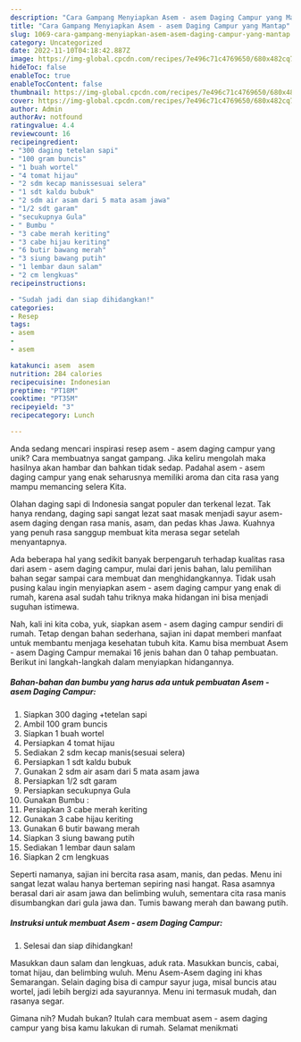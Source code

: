 ```yaml
---
description: "Cara Gampang Menyiapkan Asem - asem Daging Campur yang Mantap"
title: "Cara Gampang Menyiapkan Asem - asem Daging Campur yang Mantap"
slug: 1069-cara-gampang-menyiapkan-asem-asem-daging-campur-yang-mantap
category: Uncategorized
date: 2022-11-10T04:18:42.887Z
image: https://img-global.cpcdn.com/recipes/7e496c71c4769650/680x482cq70/asem-asem-daging-campur-foto-resep-utama.jpg
hideToc: false
enableToc: true
enableTocContent: false
thumbnail: https://img-global.cpcdn.com/recipes/7e496c71c4769650/680x482cq70/asem-asem-daging-campur-foto-resep-utama.jpg
cover: https://img-global.cpcdn.com/recipes/7e496c71c4769650/680x482cq70/asem-asem-daging-campur-foto-resep-utama.jpg
author: Admin
authorAv: notfound
ratingvalue: 4.4
reviewcount: 16
recipeingredient:
- "300 daging tetelan sapi"
- "100 gram buncis"
- "1 buah wortel"
- "4 tomat hijau"
- "2 sdm kecap manissesuai selera"
- "1 sdt kaldu bubuk"
- "2 sdm air asam dari 5 mata asam jawa"
- "1/2 sdt garam"
- "secukupnya Gula"
- " Bumbu "
- "3 cabe merah keriting"
- "3 cabe hijau keriting"
- "6 butir bawang merah"
- "3 siung bawang putih"
- "1 lembar daun salam"
- "2 cm lengkuas"
recipeinstructions:

- "Sudah jadi dan siap dihidangkan!"
categories:
- Resep
tags:
- asem
- 
- asem

katakunci: asem  asem 
nutrition: 284 calories
recipecuisine: Indonesian
preptime: "PT18M"
cooktime: "PT35M"
recipeyield: "3"
recipecategory: Lunch

---
```





Anda sedang mencari inspirasi resep asem - asem daging campur yang unik? Cara membuatnya sangat gampang. Jika keliru mengolah maka hasilnya akan hambar dan bahkan tidak sedap. Padahal asem - asem daging campur yang enak seharusnya memiliki aroma dan cita rasa yang mampu memancing selera Kita.





Olahan daging sapi di Indonesia sangat populer dan terkenal lezat. Tak hanya rendang, daging sapi sangat lezat saat masak menjadi sayur asem-asem daging dengan rasa manis, asam, dan pedas khas Jawa. Kuahnya yang penuh rasa sanggup membuat kita merasa segar setelah menyantapnya.

Ada beberapa hal yang sedikit banyak berpengaruh terhadap kualitas rasa dari asem - asem daging campur, mulai dari jenis bahan, lalu pemilihan bahan segar sampai cara membuat dan menghidangkannya. Tidak usah pusing kalau ingin menyiapkan asem - asem daging campur yang enak di rumah, karena asal sudah tahu triknya maka hidangan ini bisa menjadi suguhan istimewa.






Nah, kali ini kita coba, yuk, siapkan asem - asem daging campur sendiri di rumah. Tetap dengan bahan sederhana, sajian ini dapat memberi manfaat untuk membantu menjaga kesehatan tubuh kita. Kamu bisa membuat Asem - asem Daging Campur memakai 16 jenis bahan dan 0 tahap pembuatan. Berikut ini langkah-langkah dalam menyiapkan hidangannya.

<!--inarticleads1-->

##### Bahan-bahan dan bumbu yang harus ada untuk pembuatan Asem - asem Daging Campur:

1. Siapkan 300 daging +tetelan sapi
1. Ambil 100 gram buncis
1. Siapkan 1 buah wortel
1. Persiapkan 4 tomat hijau
1. Sediakan 2 sdm kecap manis(sesuai selera)
1. Persiapkan 1 sdt kaldu bubuk
1. Gunakan 2 sdm air asam dari 5 mata asam jawa
1. Persiapkan 1/2 sdt garam
1. Persiapkan secukupnya Gula
1. Gunakan  Bumbu :
1. Persiapkan 3 cabe merah keriting
1. Gunakan 3 cabe hijau keriting
1. Gunakan 6 butir bawang merah
1. Siapkan 3 siung bawang putih
1. Sediakan 1 lembar daun salam
1. Siapkan 2 cm lengkuas


Seperti namanya, sajian ini bercita rasa asam, manis, dan pedas. Menu ini sangat lezat walau hanya berteman sepiring nasi hangat. Rasa asamnya berasal dari air asam jawa dan belimbing wuluh, sementara cita rasa manis disumbangkan dari gula jawa dan. Tumis bawang merah dan bawang putih. 

<!--inarticleads2-->

##### Instruksi untuk membuat Asem - asem Daging Campur:


1. Selesai dan siap dihidangkan!

Masukkan daun salam dan lengkuas, aduk rata. Masukkan buncis, cabai, tomat hijau, dan belimbing wuluh. Menu Asem-Asem daging ini khas Semarangan. Selain daging bisa di campur sayur juga, misal buncis atau wortel, jadi lebih bergizi ada sayurannya. Menu ini termasuk mudah, dan rasanya segar. 

Gimana nih? Mudah bukan? Itulah cara membuat asem - asem daging campur yang bisa kamu lakukan di rumah. Selamat menikmati
